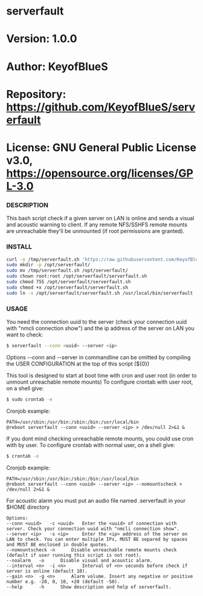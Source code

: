 # serverfault

# Version:    1.0.0
# Author:     KeyofBlueS
# Repository: https://github.com/KeyofBlueS/serverfault
# License:    GNU General Public License v3.0, https://opensource.org/licenses/GPL-3.0

### DESCRIPTION
This bash script check if a given server on LAN is online and sends a visual and acoustic warning to client. If any remote NFS/SSHFS remote mounts are unreachable they'll be unmounted (if root permissions are granted).

### INSTALL
```sh
curl -o /tmp/serverfault.sh 'https://raw.githubusercontent.com/KeyofBlueS/serverfault/master/serverfault.sh'
sudo mkdir -p /opt/serverfault/
sudo mv /tmp/serverfault.sh /opt/serverfault/
sudo chown root:root /opt/serverfault/serverfault.sh
sudo chmod 755 /opt/serverfault/serverfault.sh
sudo chmod +x /opt/serverfault/serverfault.sh
sudo ln -s /opt/serverfault/serverfault.sh /usr/local/bin/serverfault
```

### USAGE

You need the connection uuid to the server (check your connection uuid with "nmcli connection show") and the ip address of the server on LAN you want to check:
```sh
$ serverfault --conn <uuid> --server <ip>
```
Options --conn <uuid> and --server <ip> in commandline can be omitted by compiling the USER CONFIGURATION at the top of this script (${0})

This tool is designed to start at boot time with cron and user root (in order to unmount unreachable remote mounts)
To configure crontab with user root, on a shell give:
```sh
$ sudo crontab -e
```
Cronjob example:
```
PATH=/usr/sbin:/usr/bin:/sbin:/bin:/usr/local/bin
@reboot serverfault --conn <uuid> --server <ip> > /dev/null 2>&1 &
```

If you dont mind checking unreachable remote mounts, you could use cron with by user.
To configure crontab with normal user, on a shell give:
```sh
$ crontab -e
```
Cronjob example:
```
PATH=/usr/sbin:/usr/bin:/sbin:/bin:/usr/local/bin
@reboot serverfault --conn <uuid> --server <ip> --nomountscheck > /dev/null 2>&1 &
```
For acoustic alarm you must put an audio file named .serverfault in your $HOME directory
```
Options:
--conn <uuid>	-c <uuid>	Enter the <uuid> of connection with server. Check your connection uuid with "nmcli connection show".
--server <ip>	-s <ip>		Enter the <ip> address of the server on LAN to check. You can enter multiple IPs, MUST BE separed by spaces and MUST BE enclosed in double quotes.
--nomountscheck	-n		Disable unreachable remote mounts check (default if user running this script is not root).
--noalarm	-o		Disable visual and acoustic alarm.
--interval <n>	-i <n>		Interval of <n> seconds before check if server is online (default 10).
--gain <n>	-g <n>		Alarm volume. Insert any negative or positive number e.g. -20, 0, 10, +20 (default -50).
--help		-h		Show description and help of serverfault.
```
